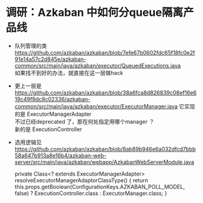 # 调研：Azkaban 中如何分queue隔离产品线
* 队列管理的类 https://github.com/azkaban/azkaban/blob/7efe67b0602fdc65f18fc0e2f91e14a57c2d845e/azkaban-common/src/main/java/azkaban/executor/QueuedExecutions.java  
如果找不到好的办法，就直接在这一层做hack
* 更上一层是 https://github.com/azkaban/azkaban/blob/38a6fca8d826839c08ef16e619c49f9dc8c02336/azkaban-common/src/main/java/azkaban/executor/ExecutorManager.java 它实现的是  ExecutorManagerAdapter  
不过已经deprecated 了，那在何处指定用哪个manager ？  
新的是 ExecutionController
* 选用逻辑见 https://github.com/azkaban/azkaban/blob/8ab89b946e6a032dfcd7bbb58a647b913a8e16b4/azkaban-web-server/src/main/java/azkaban/webapp/AzkabanWebServerModule.java

    private Class<? extends ExecutorManagerAdapter> resolveExecutorManagerAdaptorClassType() {
      return this.props.getBoolean(ConfigurationKeys.AZKABAN_POLL_MODEL, false)
          ? ExecutionController.class : ExecutorManager.class;
    }
